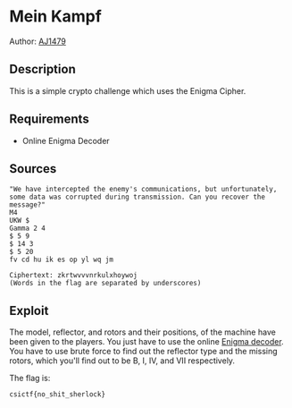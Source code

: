 # Mein Kampf

Author: [AJ1479](https://github.com/AJ1479)

## Description

This is a simple crypto challenge which uses the Enigma Cipher.

## Requirements

- Online Enigma Decoder

## Sources

```
"We have intercepted the enemy's communications, but unfortunately, some data was corrupted during transmission. Can you recover the message?"  
M4 
UKW $
Gamma 2 4 
$ 5 9 
$ 14 3 
$ 5 20 
fv cd hu ik es op yl wq jm

Ciphertext: zkrtwvvvnrkulxhoywoj
(Words in the flag are separated by underscores)
```

## Exploit

The model, reflector, and rotors and their positions, of the machine have been given to the players. You just have to use the online [Enigma decoder](https://cryptii.com/pipes/enigma-machine). You have to use brute force to find out the reflector type and the missing rotors, which you'll find out to be B, I, IV, and VII respectively. 
<br /> 

The flag is:

```
csictf{no_shit_sherlock}
```